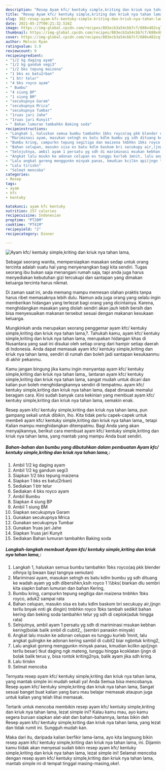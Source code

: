 ```yaml
---
description: "Resep Ayam kfc/ kentuky simple,kriting dan kriuk nya tahan lama, Sederhana dan Mudah Dibuat"
title: "Resep Ayam kfc/ kentuky simple,kriting dan kriuk nya tahan lama, Sederhana dan Mudah Dibuat"
slug: 382-resep-ayam-kfc-kentuky-simple-kriting-dan-kriuk-nya-tahan-lama-sederhana-dan-mudah-dibuat
date: 2021-05-27T00:21:32.516Z
image: https://img-global.cpcdn.com/recipes/803ecb3a54cbb7cf/680x482cq70/ayam-kfc-kentuky-simplekriting-dan-kriuk-nya-tahan-lama-foto-resep-utama.jpg
thumbnail: https://img-global.cpcdn.com/recipes/803ecb3a54cbb7cf/680x482cq70/ayam-kfc-kentuky-simplekriting-dan-kriuk-nya-tahan-lama-foto-resep-utama.jpg
cover: https://img-global.cpcdn.com/recipes/803ecb3a54cbb7cf/680x482cq70/ayam-kfc-kentuky-simplekriting-dan-kriuk-nya-tahan-lama-foto-resep-utama.jpg
author: Melvin Ryan
ratingvalue: 3.9
reviewcount: 9
recipeingredient:
- "1/2 kg daging ayam"
- "1/2 kg gandum segi3"
- "1/2 bks tepung maizena"
- "1 bks es batu2rban"
- "1 btr telur"
- "4 bks royco ayam"
- " Bumbu"
- "4 siung BP"
- "1 siung BM"
- "secukupnya Garam"
- "secukupnya Mrica"
- "secukupnya Tumbar"
- "1ruas jari Jahe"
- "1ruas jari Kunyit"
- " Bahan lumuran tambahkn Baking soda"
recipeinstructions:
- "Langkah 1, haluskan semua bumbu tambahkn 1bks royco(aq pkk blender olhnya lg bwaan bayi tangnya semutan)"
- "Mariminasi ayam, masukan setngh es batu kdlm bumbu yg sdh dituang ke wadah ayam yg sdh dibersihkn,ksih royco 1 ½bks( biarkan dlu sembri kita siapkn bahan lumuran dan bahan Kering,"
- "Bumbu kring, campurkn tepung segitiga dan maizena tmbhkn 1bks royco, aduk2 sampai rata"
- "Bahan celupan, masukn sisa es batu kdlm baskom bri secukupy air,(jngn terllu bnyak nnti gk dingin) tmbhkn royco 1bks tambah sedikit bahan kering dan beking soda tambahkn telur yg sdh di ceplok(aduk hingga rata)"
- "Selnjutnya, ambil ayam 1 persatu yg sdh di mariminasi msukan kebhan kering(bolak balik smbil di cubit2,, (sembri panaskn minyak)"
- "Angkat lalu msukn ke adonan celupan es tunggu kurleb 1mnit, lalu angkat gulingkn ke adonan kering sambil di cubit2 biar ngbntuk kriting2,"
- "Lalu angkat goreng menggunkn minyak panas, kmudian kcilkn api(jngn terllu besar) tkut daging ngk mateng, tunggu hingga kcoklatan (jngn di bolak balik terus y, bisa rontok kriting2nya, balik ayam jika sdh kring."
- "Lalu tiriskn"
- "Selmat mencoba"
categories:
- Resep
tags:
- ayam
- kfc
- kentuky

katakunci: ayam kfc kentuky 
nutrition: 257 calories
recipecuisine: Indonesian
preptime: "PT28M"
cooktime: "PT41M"
recipeyield: "2"
recipecategory: Dinner

---
```



![Ayam kfc/ kentuky simple,kriting dan kriuk nya tahan lama,](https://img-global.cpcdn.com/recipes/803ecb3a54cbb7cf/680x482cq70/ayam-kfc-kentuky-simplekriting-dan-kriuk-nya-tahan-lama-foto-resep-utama.jpg)

Sebagai seorang wanita, mempersiapkan masakan sedap untuk orang tercinta adalah suatu hal yang menyenangkan bagi kita sendiri. Tugas seorang ibu bukan saja menangani rumah saja, tapi anda juga harus menyediakan kebutuhan gizi tercukupi dan santapan yang dimakan keluarga tercinta harus nikmat.

Di zaman  saat ini, anda memang mampu memesan olahan praktis tanpa harus ribet memasaknya lebih dulu. Namun ada juga orang yang selalu ingin memberikan hidangan yang terlezat bagi orang yang dicintainya. Karena, menghidangkan masakan yang diolah sendiri akan jauh lebih bersih dan bisa menyesuaikan makanan tersebut sesuai dengan makanan kesukaan keluarga. 



Mungkinkah anda merupakan seorang penggemar ayam kfc/ kentuky simple,kriting dan kriuk nya tahan lama,?. Tahukah kamu, ayam kfc/ kentuky simple,kriting dan kriuk nya tahan lama, merupakan hidangan khas di Nusantara yang saat ini disukai oleh setiap orang dari hampir setiap daerah di Indonesia. Anda dapat memasak ayam kfc/ kentuky simple,kriting dan kriuk nya tahan lama, sendiri di rumah dan boleh jadi santapan kesukaanmu di akhir pekanmu.

Kamu jangan bingung jika kamu ingin menyantap ayam kfc/ kentuky simple,kriting dan kriuk nya tahan lama,, lantaran ayam kfc/ kentuky simple,kriting dan kriuk nya tahan lama, sangat mudah untuk dicari dan kalian pun boleh menghidangkannya sendiri di tempatmu. ayam kfc/ kentuky simple,kriting dan kriuk nya tahan lama, dapat dimasak memalui beragam cara. Kini sudah banyak cara kekinian yang membuat ayam kfc/ kentuky simple,kriting dan kriuk nya tahan lama, semakin enak.

Resep ayam kfc/ kentuky simple,kriting dan kriuk nya tahan lama, pun gampang sekali untuk dibikin, lho. Kita tidak perlu capek-capek untuk membeli ayam kfc/ kentuky simple,kriting dan kriuk nya tahan lama,, tetapi Kalian mampu menghidangkan ditempatmu. Bagi Anda yang akan menyajikannya, berikut cara membuat ayam kfc/ kentuky simple,kriting dan kriuk nya tahan lama, yang mantab yang mampu Anda buat sendiri.

<!--inarticleads1-->

##### Bahan-bahan dan bumbu yang dibutuhkan dalam pembuatan Ayam kfc/ kentuky simple,kriting dan kriuk nya tahan lama,:

1. Ambil 1/2 kg daging ayam
1. Ambil 1/2 kg gandum segi3
1. Siapkan 1/2 bks tepung maizena
1. Siapkan 1 bks es batu(2rban)
1. Sediakan 1 btr telur
1. Sediakan 4 bks royco ayam
1. Ambil  Bumbu
1. Siapkan 4 siung BP
1. Ambil 1 siung BM
1. Siapkan secukupnya Garam
1. Gunakan secukupnya Mrica
1. Gunakan secukupnya Tumbar
1. Gunakan 1ruas jari Jahe
1. Siapkan 1ruas jari Kunyit
1. Sediakan  Bahan lumuran tambahkn Baking soda




<!--inarticleads2-->

##### Langkah-langkah membuat Ayam kfc/ kentuky simple,kriting dan kriuk nya tahan lama,:

1. Langkah 1, haluskan semua bumbu tambahkn 1bks royco(aq pkk blender olhnya lg bwaan bayi tangnya semutan)
1. Mariminasi ayam, masukan setngh es batu kdlm bumbu yg sdh dituang ke wadah ayam yg sdh dibersihkn,ksih royco 1 ½bks( biarkan dlu sembri kita siapkn bahan lumuran dan bahan Kering,
1. Bumbu kring, campurkn tepung segitiga dan maizena tmbhkn 1bks royco, aduk2 sampai rata
1. Bahan celupan, masukn sisa es batu kdlm baskom bri secukupy air,(jngn terllu bnyak nnti gk dingin) tmbhkn royco 1bks tambah sedikit bahan kering dan beking soda tambahkn telur yg sdh di ceplok(aduk hingga rata)
1. Selnjutnya, ambil ayam 1 persatu yg sdh di mariminasi msukan kebhan kering(bolak balik smbil di cubit2,, (sembri panaskn minyak)
1. Angkat lalu msukn ke adonan celupan es tunggu kurleb 1mnit, lalu angkat gulingkn ke adonan kering sambil di cubit2 biar ngbntuk kriting2,
1. Lalu angkat goreng menggunkn minyak panas, kmudian kcilkn api(jngn terllu besar) tkut daging ngk mateng, tunggu hingga kcoklatan (jngn di bolak balik terus y, bisa rontok kriting2nya, balik ayam jika sdh kring.
1. Lalu tiriskn
1. Selmat mencoba




Ternyata resep ayam kfc/ kentuky simple,kriting dan kriuk nya tahan lama, yang mantab simple ini mudah sekali ya! Anda Semua bisa mencobanya. Resep ayam kfc/ kentuky simple,kriting dan kriuk nya tahan lama, Sangat sesuai banget buat kalian yang baru mau belajar memasak ataupun juga untuk kalian yang telah lihai memasak.

Tertarik untuk mencoba membikin resep ayam kfc/ kentuky simple,kriting dan kriuk nya tahan lama, lezat simple ini? Kalau kamu mau, ayo kamu segera buruan siapkan alat-alat dan bahan-bahannya, lantas bikin deh Resep ayam kfc/ kentuky simple,kriting dan kriuk nya tahan lama, yang lezat dan tidak rumit ini. Sungguh mudah kan. 

Maka dari itu, daripada kalian berfikir lama-lama, ayo kita langsung bikin resep ayam kfc/ kentuky simple,kriting dan kriuk nya tahan lama, ini. Dijamin kamu tiidak akan menyesal sudah bikin resep ayam kfc/ kentuky simple,kriting dan kriuk nya tahan lama, lezat simple ini! Selamat mencoba dengan resep ayam kfc/ kentuky simple,kriting dan kriuk nya tahan lama, mantab simple ini di tempat tinggal masing-masing,oke!.

